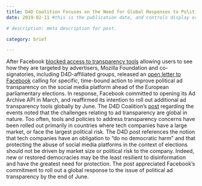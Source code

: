 ```yaml
---
title: D4D Coalition Focuses on the Need for Global Responses to Political Ad Transparency
date: 2019-02-11 #this is the publication date, and controls display order.

# description: meta description for post.

category: brief

---
```


After Facebook [blocked access to transparency tools][link] allowing users to see how they are targeted by advertisers, Mozilla Foundation and co-signatories, including D4D-affiliated groups, released an [open letter to Facebook][link2] calling for specific, time-bound action to improve political ad transparency on the social media platform ahead of the European parliamentary elections. In response, Facebook committed to opening its Ad Archive API in March, and reaffirmed its intention to roll out additional ad transparency tools globally by June. The D4D Coalition’s [post][link3] regarding the events noted that the challenges relating to ad transparency are global in nature. Too often, tools and policies to address transparency concerns have been rolled out primarily in countries where tech companies have a large market, or face the largest political risk. The D4D post references the notion that tech companies have an obligation to “do no democratic harm” and that protecting the abuse of social media platforms in the context of elections should not be driven by market size or political risk to the company. Indeed, new or restored democracies may be the least resilient to disinformation and have the greatest need for protection. The post appreciated Facebook’s commitment to roll out a global response to the issue of political ad transparency by the end of June.  

[link]: https://www.propublica.org/article/facebook-blocks-ad-transparency-tools
[link2]: https://foundation.mozilla.org/en/campaigns/eu-misinformation/
[link3]: https://d4dcoalition.org/news/Mozillas-Open-Letter-to-Facebook-and-the-Responsibility-of-the-Tech-Community-to-Do-No-Democratic-Harm.html
